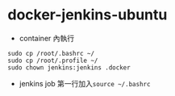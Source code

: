 # docker-jenkins-ubuntu
- container 內執行
```
sudo cp /root/.bashrc ~/
sudo cp /root/.profile ~/
sudo chown jenkins:jenkins .docker
```
- jenkins job 第一行加入`source ~/.bashrc`
